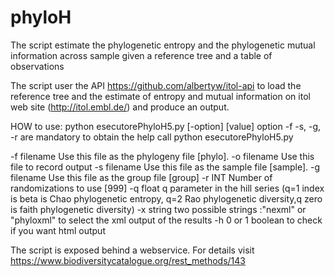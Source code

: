 phyloH
======

The script estimate the phylogenetic entropy and the phylogenetic mutual information across sample given a reference tree and a table of observations

The script user the API https://github.com/albertyw/itol-api to load the reference 
tree and the estimate of entropy and mutual information on itol web site (http://itol.embl.de/) and produce an output.

HOW to use:
python esecutorePhyloH5.py [-option] [value]
option -f  -s, -g, -r are mandatory
to obtain the help call
python esecutorePhyloH5.py


 -f filename	   Use this file as the phylogeny file [phylo].
 -o filename       Use this file to record output
 -s filename       Use this file as the sample file [sample].
 -g filename       Use this file as the group file [group]
 -r INT		   Number of randomizations to use [999]
 -q float          q parameter in the hill series (q=1 index is beta is Chao phylogenetic entropy, q=2 Rao phylogenetic diversity,q  zero is faith phylogenetic diversity)
 -x string         two possible strings :"nexml" or "phyloxml" to select the xml output of the results
 -h 0 or 1         boolean to check if you want html output   
 
 The script is exposed behind a webservice. For details visit https://www.biodiversitycatalogue.org/rest_methods/143
